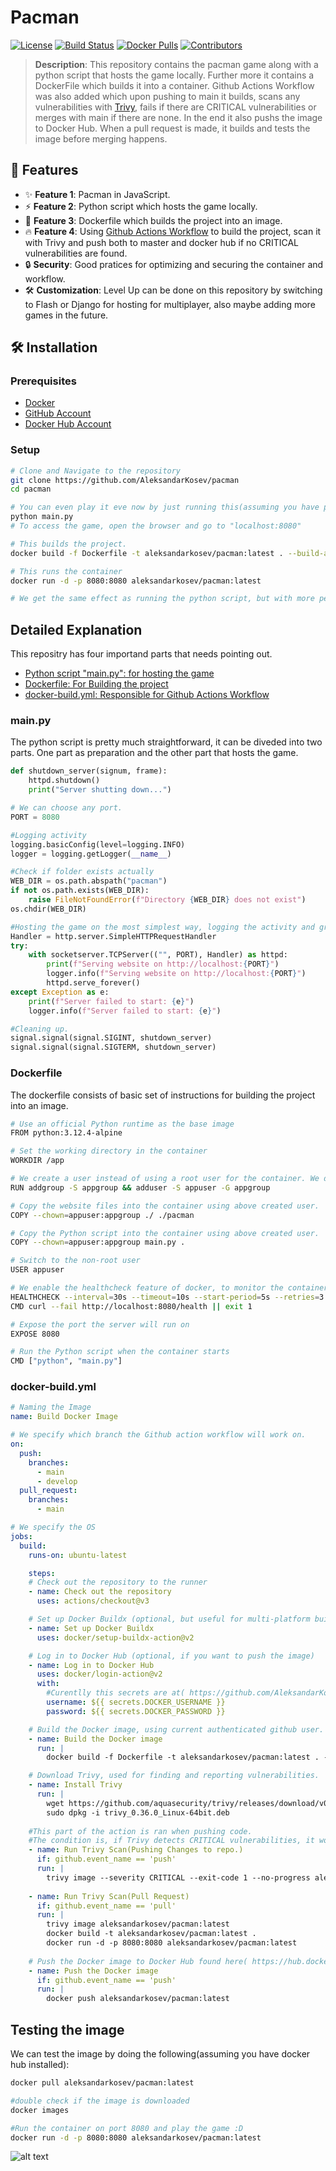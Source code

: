 # Pacman


[![License](https://img.shields.io/badge/license-MIT-blue.svg)](LICENSE)
[![Build Status](https://img.shields.io/github/actions/workflow/status/username/repository/build.yml?branch=main)](https://github.com/AleksandarKosev/pacman/actions)
[![Docker Pulls](https://img.shields.io/docker/pulls/username/repository)](https://hub.docker.com/repository/docker/aleksandarkosev/pacman)
[![Contributors](https://img.shields.io/github/contributors/username/repository)](https://github.com/AleksandarKosev/pacman/graphs/contributors)

> **Description**: This repository contains the pacman game along with a python script that hosts the game locally. Further more it contains a DockerFile which builds it into a container. Github Actions Workflow was also added which upon pushing to main it builds, scans any vulnerabilities with <a href="https://github.com/aquasecurity/trivy">Trivy</a>, fails if there are CRITICAL vulnerabilities or merges with main if there are none. In the end it also pushs the image to Docker Hub. When a pull request is made, it builds and tests the image before merging happens. 

## 🚀 Features

- ✨ **Feature 1**: Pacman in JavaScript.
- ⚡ **Feature 2**: Python script which hosts the game locally.
- 💎 **Feature 3**: Dockerfile which builds the project into an image. 
- 🔥 **Feature 4**: Using <a href="https://docs.github.com/en/actions/writing-workflows">Github Actions Workflow</a> to build the project, scan it with Trivy and push both to master and docker hub if no CRITICAL vulnerabilities are found.
- 🔒 **Security**: Good pratices for optimizing and securing the container and workflow. 
- 🛠️ **Customization**: Level Up can be done on this repository by switching to Flash or Django for hosting for multiplayer, also maybe adding more games in the future. 

## 🛠️ Installation

### Prerequisites

- [Docker](https://docs.docker.com/engine/install/)
- [GitHub Account](https://github.com/)
- [Docker Hub Account](https://hub.docker.com/)

### Setup

```bash
# Clone and Navigate to the repository
git clone https://github.com/AleksandarKosev/pacman
cd pacman

# You can even play it eve now by just running this(assuming you have python installed)
python main.py
# To access the game, open the browser and go to "localhost:8080"

# This builds the project.
docker build -f Dockerfile -t aleksandarkosev/pacman:latest . --build-arg VERSION=1

# This runs the container
docker run -d -p 8080:8080 aleksandarkosev/pacman:latest

# We get the same effect as running the python script, but with more perks.
```

## Detailed Explanation
This repositry has four importand parts that needs pointing out.
<ul>
<li><a href="#python">Python script "main.py": for hosting the game</a></li>
<li><a href ="#dockerfile">Dockerfile: For Building the project</a></li>
<li><a href="#yml">docker-build.yml: Responsible for Github Actions Workflow</a></li>
</ul>

### main.py
<p id="python"> </p>
The python script is pretty much straightforward, it can be diveded into two parts. One part as preparation and the other part that hosts the game.

```python
def shutdown_server(signum, frame):
    httpd.shutdown()
    print("Server shutting down...")

# We can choose any port.
PORT = 8080

#Logging activity
logging.basicConfig(level=logging.INFO)
logger = logging.getLogger(__name__)

#Check if folder exists actually
WEB_DIR = os.path.abspath("pacman")
if not os.path.exists(WEB_DIR):
    raise FileNotFoundError(f"Directory {WEB_DIR} does not exist")
os.chdir(WEB_DIR)
```

```python
#Hosting the game on the most simplest way, logging the activity and gracefully catching if something goes wrong.
Handler = http.server.SimpleHTTPRequestHandler
try:
    with socketserver.TCPServer(("", PORT), Handler) as httpd:
        print(f"Serving website on http://localhost:{PORT}")
        logger.info(f"Serving website on http://localhost:{PORT}")
        httpd.serve_forever()
except Exception as e:
    print(f"Server failed to start: {e}")
    logger.info(f"Server failed to start: {e}")

#Cleaning up.
signal.signal(signal.SIGINT, shutdown_server)
signal.signal(signal.SIGTERM, shutdown_server)
```
### Dockerfile
<p id="dockerfile"> </p>

The dockerfile consists of basic set of instructions for building the project into an image.
```bash
# Use an official Python runtime as the base image
FROM python:3.12.4-alpine

# Set the working directory in the container
WORKDIR /app

# We create a user instead of using a root user for the container. We do this to increase protection.
RUN addgroup -S appgroup && adduser -S appuser -G appgroup

# Copy the website files into the container using above created user.
COPY --chown=appuser:appgroup ./ ./pacman

# Copy the Python script into the container using above created user.
COPY --chown=appuser:appgroup main.py .

# Switch to the non-root user
USER appuser

# We enable the healthcheck feature of docker, to monitor the container.
HEALTHCHECK --interval=30s --timeout=10s --start-period=5s --retries=3 \
CMD curl --fail http://localhost:8080/health || exit 1

# Expose the port the server will run on
EXPOSE 8080

# Run the Python script when the container starts
CMD ["python", "main.py"]
```
### docker-build.yml
<p id="yml"> </p>

```yml
# Naming the Image
name: Build Docker Image

# We specify which branch the Github action workflow will work on.
on:
  push:
    branches:
      - main
      - develop
  pull_request:
    branches:
      - main

# We specify the OS
jobs:
  build:
    runs-on: ubuntu-latest

    steps:
    # Check out the repository to the runner
    - name: Check out the repository
      uses: actions/checkout@v3

    # Set up Docker Buildx (optional, but useful for multi-platform builds)
    - name: Set up Docker Buildx
      uses: docker/setup-buildx-action@v2

    # Log in to Docker Hub (optional, if you want to push the image)
    - name: Log in to Docker Hub
      uses: docker/login-action@v2
      with:
        #Curentlly this secrets are at( https://github.com/AleksandarKosev/pacman/settings/secrets/actions )
        username: ${{ secrets.DOCKER_USERNAME }}
        password: ${{ secrets.DOCKER_PASSWORD }}

    # Build the Docker image, using current authenticated github user.
    - name: Build the Docker image
      run: |
        docker build -f Dockerfile -t aleksandarkosev/pacman:latest . --build-arg VERSION=1

    # Download Trivy, used for finding and reporting vulnerabilities.
    - name: Install Trivy
      run: |
        wget https://github.com/aquasecurity/trivy/releases/download/v0.36.0/trivy_0.36.0_Linux-64bit.deb
        sudo dpkg -i trivy_0.36.0_Linux-64bit.deb
      
    #This part of the action is ran when pushing code.
    #The condition is, if Trivy detects CRITICAL vulnerabilities, it would abort the workflow.
    - name: Run Trivy Scan(Pushing Changes to repo.)
      if: github.event_name == 'push'
      run: |
        trivy image --severity CRITICAL --exit-code 1 --no-progress aleksandarkosev/pacman:latest
    
    - name: Run Trivy Scan(Pull Request)
      if: github.event_name == 'pull'
      run: |
        trivy image aleksandarkosev/pacman:latest
        docker build -t aleksandarkosev/pacman:latest .
        docker run -d -p 8080:8080 aleksandarkosev/pacman:latest
    
    # Push the Docker image to Docker Hub found here( https://hub.docker.com/repository/docker/aleksandarkosev/pacman/general )
    - name: Push the Docker image
      if: github.event_name == 'push'
      run: |
        docker push aleksandarkosev/pacman:latest
```

## Testing the image
We can test the image by doing the following(assuming you have docker hub installed):
```bash
docker pull aleksandarkosev/pacman:latest

#double check if the image is downloaded
docker images

#Run the container on port 8080 and play the game :D 
docker run -d -p 8080:8080 aleksandarkosev/pacman:latest
```

![alt text](https://github.com/AleksandarKosev/pacman/blob/master/assets/game.PNG?raw=true)